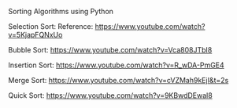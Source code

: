 Sorting Algorithms using Python 
 
Selection Sort:
Reference: https://www.youtube.com/watch?v=5KjapFQNxUo

Bubble Sort:
https://www.youtube.com/watch?v=Vca808JTbI8

Insertion Sort:
https://www.youtube.com/watch?v=R_wDA-PmGE4

Merge Sort:
https://www.youtube.com/watch?v=cVZMah9kEjI&t=2s

Quick Sort:
https://www.youtube.com/watch?v=9KBwdDEwal8